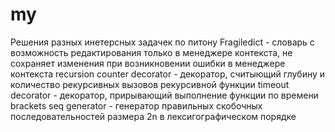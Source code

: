 # my
Решения разных инетерсных задачек по питону
Fragiledict - словарь с возможность редактирования только в менеджере контекста, не сохраняет изменения при возникновении ошибки в менеджере контекста
recursion counter decorator - декоратор, считыющий глубину и количество рекурсивных вызовов рекурсивной функции
timeout decorator - декоратор, прирывающий выполнение функции по времени
brackets seq generator - генератор правильных скобочных последовательностей размера 2n в лексигографическом порядке

